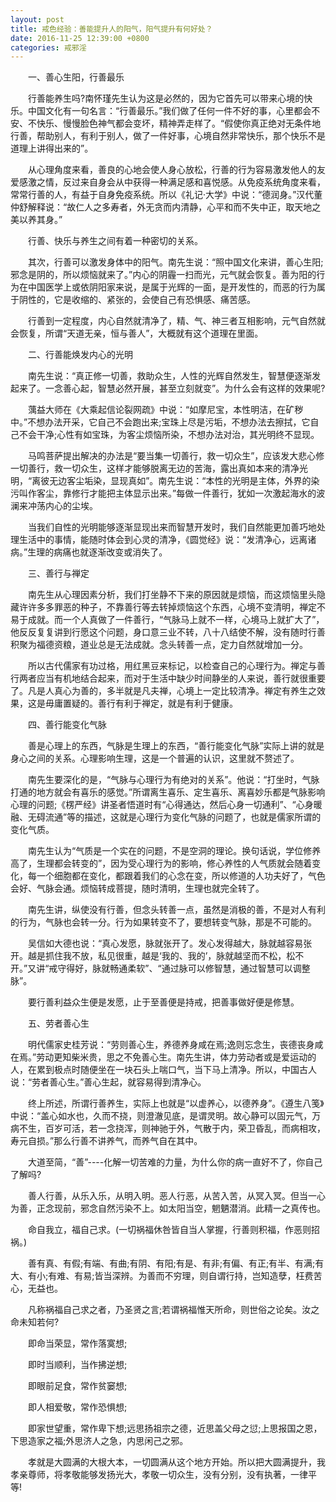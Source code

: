```yaml
---
layout: post
title: 戒色经验：善能提升人的阳气，阳气提升有何好处？
date: 2016-11-25 12:39:00 +0800
categories: 戒邪淫
---
```


　　一、善心生阳，行善最乐
　　行善能养生吗?南怀瑾先生认为这是必然的，因为它首先可以带来心境的快乐。中国文化有一句名言：“行善最乐。”我们做了任何一件不好的事，心里都会不安、不快乐、慢慢脸色神气都会变坏，精神弄走样了。“假使你真正绝对无条件地行善，帮助别人，有利于别人，做了一件好事，心境自然非常快乐，那个快乐不是道理上讲得出来的”。
　　从心理角度来看，善良的心地会使人身心放松，行善的行为容易激发他人的友爱感激之情，反过来自身会从中获得一种满足感和喜悦感。从免疫系统角度来看，常常行善的人，有益于自身免疫系统。所以《礼记·大学》中说：“德润身。”汉代董仲舒解释说：“故仁人之多寿者，外无贪而内清静，心平和而不失中正，取天地之美以养其身。”
　　行善、快乐与养生之间有着一种密切的关系。
　　其次，行善可以激发身体中的阳气。南先生说：“照中国文化来讲，善心生阳;邪念是阴的，所以烦恼就来了。”内心的阴霾一扫而光，元气就会恢复。善为阳的行为在中国医学上或依阴阳家来说，是属于光辉的一面，是开发性的，而恶的行为属于阴性的，它是收缩的、紧张的，会使自己有恐惧感、痛苦感。
　　行善到一定程度，内心自然就清净了，精、气、神三者互相影响，元气自然就会恢复，所谓“天道无亲，恒与善人”，大概就有这个道理在里面。
　　二、行善能焕发内心的光明
　　南先生说：“真正修一切善，救助众生，人性的光辉自然发生，智慧便逐渐发起来了。一念善心起，智慧必然开展，甚至立刻就变”。为什么会有这样的效果呢?
　　蕅益大师在《大乘起信论裂网疏》中说：“如摩尼宝，本性明洁，在矿秽中。”不想办法开采，它自己不会跑出来;宝珠上尽是污垢，不想办法去擦拭，它自己不会干净;心性有如宝珠，为客尘烦恼所染，不想办法对治，其光明终不显现。
　　马鸣菩萨提出解决的办法是“要当集一切善行，救一切众生”，应该发大悲心修一切善行，救一切众生，这样才能够脱离无边的苦海，露出真如本来的清净光明，“离彼无边客尘垢染，显现真如”。南先生说：“本性的光明是主体，外界的染污叫作客尘，靠修行才能把主体显示出来。”每做一件善行，犹如一次激起海水的波澜来冲荡内心的尘埃。
　　当我们自性的光明能够逐渐显现出来而智慧开发时，我们自然能更加善巧地处理生活中的事情，能随时体会到心灵的清净，《圆觉经》说：“发清净心，远离诸病。”生理的病痛也就逐渐改变或消失了。
　　三、善行与禅定
　　南先生从心理因素分析，我们打坐静不下来的原因就是烦恼，而这烦恼里头隐藏许许多多罪恶的种子，不靠善行等去转掉烦恼这个东西，心境不变清明，禅定不易于成就。而一个人真做了一件善行，“气脉马上就不一样，心境马上就扩大了”，他反反复复讲到行愿这个问题，身口意三业不转，八十八结使不解，没有随时行善积聚为福德资粮，道业总是无法成就。念头转善一点，定力自然就增加一分。
　　所以古代儒家有功过格，用红黑豆来标记，以检查自己的心理行为。禅定与善行两者应当有机地结合起来，而对于生活中缺少时间静坐的人来说，善行就很重要了。凡是人真心为善的，多半就是凡夫禅，心境上一定比较清净。禅定有养生之效果，这是毋庸置疑的。善行有利于禅定，就是有利于健康。
　　四、善行能变化气脉
　　善是心理上的东西，气脉是生理上的东西，“善行能变化气脉”实际上讲的就是身心之间的关系。心理影响生理，这是一个普遍的认识，这里就不赘述了。
　　南先生要深化的是，“气脉与心理行为有绝对的关系”。他说：“打坐时，气脉打通的地方就会有喜乐的感觉。”所谓离生喜乐、定生喜乐、离喜妙乐都是气脉影响心理的问题;《楞严经》讲圣者悟道时有“心得通达，然后心身一切通利”、“心身暖融、无碍流通”等的描述，这就是心理行为变化气脉的问题了，也就是儒家所谓的变化气质。
　　南先生认为“气质是一个实在的问题，不是空洞的理论。换句话说，学位修养高了，生理都会转变的”，因为受心理行为的影响，修心养性的人气质就会随着变化，每一个细胞都在变化，都跟着我们的心念在变，所以修道的人功夫好了，气色会好、气脉会通。烦恼转成菩提，随时清明，生理也就完全转了。
　　南先生讲，纵使没有行善，但念头转善一点，虽然是消极的善，不是对人有利的行为，气脉也会转一分。行为如果转变不了，要想转变气脉，那是不可能的。
　　吴信如大德也说：“真心发愿，脉就张开了。发心发得越大，脉就越容易张开。越是抓住我不放，私见很重，越是‘我的、我的’，脉就越坚而不松，松不开。”又讲“戒守得好，脉就畅通柔软”、“通过脉可以修智慧，通过智慧可以调整脉”。
　　要行善利益众生便是发愿，止于至善便是持戒，把善事做好便是修慧。
　　五、劳者善心生
　　明代儒家史桂芳说：“劳则善心生，养德养身咸在焉;逸则忘念生，丧德丧身咸在焉。”劳动更知柴米贵，思之不免善心生。南先生讲，体力劳动者或是爱运动的人，在累到极点时随便坐在一块石头上喘口气，当下马上清净。所以，中国古人说：“劳者善心生。”善心生起，就容易得到清净心。
　　终上所述，所谓行善养生，实际上也就是“以虚养心，以德养身”。《遵生八笺》中说：“盖心如水也，久而不挠，则澄澈见底，是谓灵明。故心静可以固元气，万病不生，百岁可活，若一念挠浑，则神驰于外，气散于内，荣卫昏乱，而病相攻，寿元自损。”那么行善不讲养气，而养气自在其中。
　　大道至简，“善”----化解一切苦难的力量，为什么你的病一直好不了，你自己了解吗?
　　善人行善，从乐入乐，从明入明。恶人行恶，从苦入苦，从冥入冥。但当一心为善，正念现前，邪念自然污染不上。如太阳当空，魍魉潜消。此精一之真传也。
　　命自我立，福自己求。(一切祸福休咎皆自当人掌握，行善则积福，作恶则招祸。)
　　善有真、有假;有端、有曲;有阴、有阳;有是、有非;有偏、有正;有半、有满;有大、有小;有难、有易;皆当深辨。为善而不穷理，则自谓行持，岂知造孽，枉费苦心，无益也。
　　凡称祸福自己求之者，乃圣贤之言;若谓祸福惟天所命，则世俗之论矣。汝之命未知若何?
　　即命当荣显，常作落寞想;
　　即时当顺利，当作拂逆想;
　　即眼前足食，常作贫窭想;
　　即人相爱敬，常作恐惧想;
　　即家世望重，常作卑下想;远思扬祖宗之德，近思盖父母之愆;上思报国之恩，下思造家之福;外思济人之急，内思闲己之邪。
　　孝就是大圆满的大根大本，一切圆满从这个地方开始。所以把大圆满提升，我孝亲尊师，将孝敬能够发扬光大，孝敬一切众生，没有分别，没有执著，一律平等!